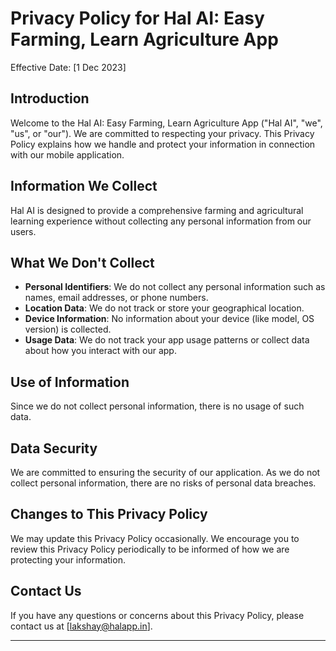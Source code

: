 
# Privacy Policy for Hal AI: Easy Farming, Learn Agriculture App

Effective Date: [1 Dec 2023]

## Introduction

Welcome to the Hal AI: Easy Farming, Learn Agriculture App ("Hal AI", "we", "us", or "our"). We are committed to respecting your privacy. This Privacy Policy explains how we handle and protect your information in connection with our mobile application.

## Information We Collect

Hal AI is designed to provide a comprehensive farming and agricultural learning experience without collecting any personal information from our users. 

## What We Don't Collect

- **Personal Identifiers**: We do not collect any personal information such as names, email addresses, or phone numbers.
- **Location Data**: We do not track or store your geographical location.
- **Device Information**: No information about your device (like model, OS version) is collected.
- **Usage Data**: We do not track your app usage patterns or collect data about how you interact with our app.

## Use of Information

Since we do not collect personal information, there is no usage of such data.

## Data Security

We are committed to ensuring the security of our application. As we do not collect personal information, there are no risks of personal data breaches.

## Changes to This Privacy Policy

We may update this Privacy Policy occasionally. We encourage you to review this Privacy Policy periodically to be informed of how we are protecting your information.

## Contact Us

If you have any questions or concerns about this Privacy Policy, please contact us at [lakshay@halapp.in].

---
